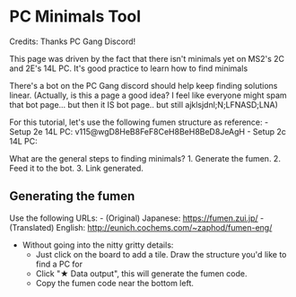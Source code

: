 # PC Minimals Tool
Credits: Thanks PC Gang Discord!

This page was driven by the fact that there isn't minimals yet on MS2's 2C and 2E's 14L PC. It's good practice to learn how to find minimals

There's a bot on the PC Gang discord should help keep finding solutions linear.
(Actually, is this a page a good idea? I feel like everyone might spam that bot page... but then it IS bot page.. but still ajklsjdnl;N;LFNASD;LNA)

For this tutorial, let's use the following fumen structure as reference: 
    - Setup 2e 14L PC: v115@wgD8HeB8FeF8CeH8BeH8BeD8JeAgH
    - Setup 2c 14L PC: 

What are the general steps to finding minimals?
    1. Generate the fumen.
    2. Feed it to the bot.
    3. Link generated.

## Generating the fumen
Use the following URLs:
    - (Original) Japanese: https://fumen.zui.jp/
    - (Translated) English: http://eunich.cochems.com/~zaphod/fumen-eng/
- Without going into the nitty gritty details:
    - Just click on the board to add a tile. Draw the structure you'd like to find a PC for
    - Click "★ Data output", this will generate the fumen code.
    - Copy the fumen code near the bottom left.

